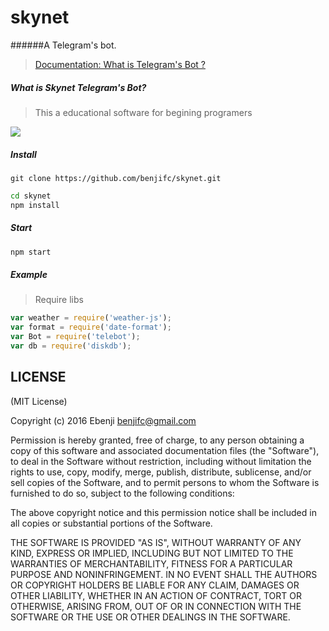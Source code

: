 # skynet




######A Telegram's bot.

> [Documentation: What is   Telegram's Bot ?](https://core.telegram.org/api)

##### What is Skynet Telegram's Bot? 

>This a educational software for begining programers


![](https://core.telegram.org/file/811140934/1/tbDSLHSaijc/fdcc7b6d5fb3354adf)
##### Install
 ``` git
 git clone https://github.com/benjifc/skynet.git
 ```
 
 ``` bash
 cd skynet
 npm install
 ```
##### Start
``` bash
npm start
```

##### Example

>Require libs

```js
var weather = require('weather-js');
var format = require('date-format');
var Bot = require('telebot');
var db = require('diskdb');

```




LICENSE
-------

(MIT License)

Copyright (c) 2016 Ebenji <benjifc@gmail.com>

Permission is hereby granted, free of charge, to any person obtaining
a copy of this software and associated documentation files (the
"Software"), to deal in the Software without restriction, including
without limitation the rights to use, copy, modify, merge, publish,
distribute, sublicense, and/or sell copies of the Software, and to
permit persons to whom the Software is furnished to do so, subject to
the following conditions:

The above copyright notice and this permission notice shall be
included in all copies or substantial portions of the Software.

THE SOFTWARE IS PROVIDED "AS IS", WITHOUT WARRANTY OF ANY KIND,
EXPRESS OR IMPLIED, INCLUDING BUT NOT LIMITED TO THE WARRANTIES OF
MERCHANTABILITY, FITNESS FOR A PARTICULAR PURPOSE AND
NONINFRINGEMENT. IN NO EVENT SHALL THE AUTHORS OR COPYRIGHT HOLDERS BE
LIABLE FOR ANY CLAIM, DAMAGES OR OTHER LIABILITY, WHETHER IN AN ACTION
OF CONTRACT, TORT OR OTHERWISE, ARISING FROM, OUT OF OR IN CONNECTION
WITH THE SOFTWARE OR THE USE OR OTHER DEALINGS IN THE SOFTWARE.
